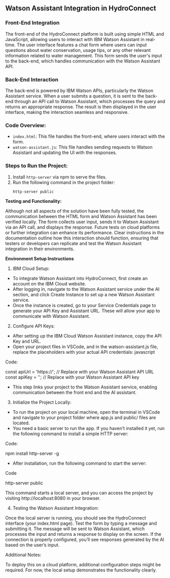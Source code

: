 ## Watson Assistant Integration in HydroConnect

### Front-End Integration
The front-end of the HydroConnect platform is built using simple HTML and JavaScript, allowing users to interact with IBM Watson Assistant in real-time. The user interface features a chat form where users can input questions about water conservation, usage tips, or any other relevant information related to water management. This form sends the user's input to the back-end, which handles communication with the Watson Assistant API.

### Back-End Interaction
The back-end is powered by IBM Watson APIs, particularly the Watson Assistant service. When a user submits a question, it is sent to the back-end through an API call to Watson Assistant, which processes the query and returns an appropriate response. The result is then displayed in the user interface, making the interaction seamless and responsive.

### Code Overview:
- `index.html`: This file handles the front-end, where users interact with the form.
- `watson-assistant.js`: This file handles sending requests to Watson Assistant and updating the UI with the responses.

### Steps to Run the Project:
1. Install `http-server` via npm to serve the files.
2. Run the following command in the project folder:
   ```bash
   http-server public


**Testing and Functionality:**

Although not all aspects of the solution have been fully tested, the communication between the HTML form and Watson Assistant has been verified locally. The form collects user input, sends it to Watson Assistant via an API call, and displays the response. Future tests on cloud platforms or further integration can enhance its performance. Clear instructions in the documentation outline how this interaction should function, ensuring that testers or developers can replicate and test the Watson Assistant integration in their environments.

**Environment Setup Instructions**
1. IBM Cloud Setup:

- To integrate Watson Assistant into HydroConnect, first create an account on the IBM Cloud website.
- After logging in, navigate to the Watson Assistant service under the AI section, and click Create Instance to set up a new Watson Assistant service.
- Once the instance is created, go to your Service Credentials page to generate your API Key and Assistant URL. These will allow your app to communicate with Watson Assistant.

2. Configure API Keys:

- After setting up the IBM Cloud Watson Assistant instance, copy the API Key and URL.
- Open your project files in VSCode, and in the watson-assistant.js file, replace the placeholders with your actual API credentials:
javascript

 Code: 

const apiUrl = 'https://<your-assistant-api-url>'; // Replace with your Watson Assistant API URL
const apiKey = '<your-api-key>'; // Replace with your Watson Assistant API key


- This step links your project to the Watson Assistant service, enabling communication between the front end and the AI assistant.

3. Initialize the Project Locally:

- To run the project on your local machine, open the terminal in VSCode and navigate to your project folder where app.js and public/ files are located.
- You need a basic server to run the app. If you haven’t installed it yet, run the following command to install a simple HTTP server:

Code:

npm install http-server -g

- After installation, run the following command to start the server:

Code

http-server public

This command starts a local server, and you can access the project by visiting http://localhost:8080 in your browser.

4. Testing the Watson Assistant Integration:

Once the local server is running, you should see the HydroConnect interface (your index.html page). Test the form by typing a message and submitting it.
The message will be sent to Watson Assistant, which processes the input and returns a response to display on the screen.
If the connection is properly configured, you’ll see responses generated by the AI based on the user’s input.

Additional Notes:

To deploy this on a cloud platform, additional configuration steps might be required. For now, the local setup demonstrates the functionality clearly.
